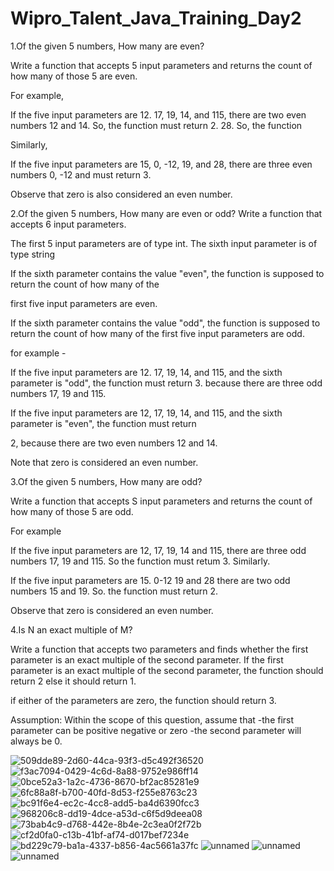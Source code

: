 # Wipro_Talent_Java_Training_Day2
1.Of the given 5 numbers, How many are even?

Write a function that accepts 5 input parameters and returns the count of how many of those 5 are even.

For example,

If the five input parameters are 12. 17, 19, 14, and 115, there are two even numbers 12 and 14. So, the function must return 2. 28. So, the function

Similarly,

If the five input parameters are 15, 0, -12, 19, and 28, there are three even numbers 0, -12 and must return 3.

Observe that zero is also considered an even number.

2.Of the given 5 numbers, How many are even or odd? Write a function that accepts 6 input parameters.

The first 5 input parameters are of type int. The sixth input parameter is of type string

If the sixth parameter contains the value "even", the function is supposed to return the count of how many of the

first five input parameters are even.

If the sixth parameter contains the value "odd", the function is supposed to return the count of how many of the first five input parameters are odd.

for example -

If the five input parameters are 12. 17, 19, 14, and 115, and the sixth parameter is "odd", the function must return 3. because there are three odd numbers 17, 19 and 115.

If the five input parameters are 12, 17, 19, 14, and 115, and the sixth parameter is "even", the function must return

2, because there are two even numbers 12 and 14.

Note that zero is considered an even number.

3.Of the given 5 numbers, How many are odd?

Write a function that accepts S input parameters and returns the count of how many of those 5 are odd.

For example

If the five input parameters are 12, 17, 19, 14 and 115, there are three odd numbers 17, 19 and 115. So the function must retum 3.
Similarly.

If the five input parameters are 15. 0-12 19 and 28 there are two odd numbers 15 and 19. So. the function must return 2.

Observe that zero is considered an even number.

4.Is N an exact multiple of M?

Write a function that accepts two parameters and finds whether the first parameter is an exact multiple of the second parameter. If the first parameter is an exact multiple of the second parameter, the function should return 2 else it should return 1.

if either of the parameters are zero, the function should return 3.

Assumption: Within the scope of this question, assume that
-the first parameter can be positive negative or zero -the second parameter will always be 0.

![509dde89-2d60-44ca-93f3-d5c492f36520](https://github.com/Uttham4/Wipro_Talent_Java_Training_Day2/assets/137090604/c182ea7b-171a-4fec-826d-194a04ef5184)
![f3ac7094-0429-4c6d-8a88-9752e986ff14](https://github.com/Uttham4/Wipro_Talent_Java_Training_Day2/assets/137090604/8cb832d2-ea75-4f46-b165-b785ac9cf1a4)
![0bce52a3-1a2c-4736-8670-bf2ac85281e9](https://github.com/Uttham4/Wipro_Talent_Java_Training_Day2/assets/137090604/e8d997a5-bcc9-4a17-b100-9ae6673f2872)
![6fc88a8f-b700-40fd-8d53-f255e8763c23](https://github.com/Uttham4/Wipro_Talent_Java_Training_Day2/assets/137090604/0352e034-782a-44f9-a056-40d823b08bf0)
![bc91f6e4-ec2c-4cc8-add5-ba4d6390fcc3](https://github.com/Uttham4/Wipro_Talent_Java_Training_Day2/assets/137090604/ff653b3a-5834-483f-beac-d196b1d3c69f)
![968206c8-dd19-4dce-a53d-c6f5d9deea08](https://github.com/Uttham4/Wipro_Talent_Java_Training_Day2/assets/137090604/ff4473b9-5080-4692-a798-83d776fef2cc)
![73bab4c9-d768-442e-8b4e-2c3ea0f2f72b](https://github.com/Uttham4/Wipro_Talent_Java_Training_Day2/assets/137090604/2dd9bdba-295e-4ae0-9ddb-47bc8cef3bc1)
![cf2d0fa0-c13b-41bf-af74-d017bef7234e](https://github.com/Uttham4/Wipro_Talent_Java_Training_Day2/assets/137090604/c6d37fb8-a0d1-475b-8dcf-93feca373506)
![bd229c79-ba1a-4337-b856-4ac5661a37fc](https://github.com/Uttham4/Wipro_Talent_Java_Training_Day2/assets/137090604/ec8414da-9a39-45c4-8299-3bfd458c069d)
![unnamed](https://github.com/Uttham4/Wipro_Talent_Java_Training_Day2/assets/137090604/ca705c96-480d-4da5-93ca-91732ce6df54)
![unnamed](https://github.com/Uttham4/Wipro_Talent_Java_Training_Day2/assets/137090604/e4dd2c3a-b7e7-4510-a7b1-f302e563b99f)
![unnamed](https://github.com/Uttham4/Wipro_Talent_Java_Training_Day2/assets/137090604/ede1111b-ecbf-4de8-97ab-eda8a27f1477)
